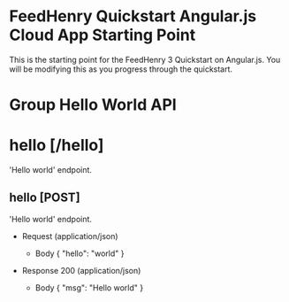 # FeedHenry Quickstart Angular.js Cloud App Starting Point

This is the starting point for the FeedHenry 3 Quickstart on Angular.js. You will be modifying this as you progress through the quickstart. 

# Group Hello World API

# hello [/hello]

'Hello world' endpoint.

## hello [POST] 

'Hello world' endpoint.

+ Request (application/json)
    + Body
            {
              "hello": "world"
            }

+ Response 200 (application/json)
    + Body
            {
              "msg": "Hello world"
            }
